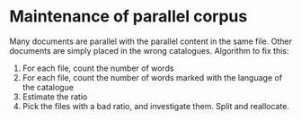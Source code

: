 # Maintenance of parallel corpus

Many documents are parallel with the parallel content in the same file.
Other documents are simply placed in the wrong catalogues. Algorithm
to fix this:

1. For each file, count the number of words
1. For each file, count the number of words marked with the language of
   the catalogue
1. Estimate the ratio
1. Pick the files with a bad ratio, and investigate them. Split and reallocate.
